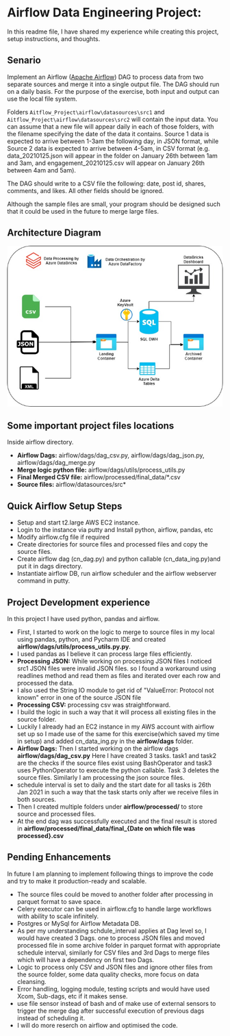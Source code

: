 #  Airflow Data Engineering Project:
In this readme file, I have shared my experience while creating this project, setup instructions, and thoughts.

## Senario

Implement an Airflow ([Apache Airflow](https://airflow.apache.org/)) DAG to process data from two separate sources and merge it into a single output file.  The DAG should run on a daily basis.  For the purpose of the exercise, both input and output can use the local file system.

Folders `Aitflow_Project\airflow\datasources\src1` and `Aitflow_Project\airflow\datasources\src2` will contain the input data. 
You can assume that a new file will appear daily in each of those folders, with the filename specifying the date of the data it contains. 
Source 1 data is expected to arrive between 1-3am the following day, in JSON format, while Source 2 data is expected to arrive between 4-5am, in CSV format (e.g. data_20210125.json will appear in the folder on January 26th between 1am and 3am, and engagement_20210125.csv will appear on January 26th between 4am and 5am).

The DAG should write to a CSV file the following: date, post id, shares, comments, and likes. All other fields should be ignored.  

Although the sample files are small, your program should be designed such that it could be used in the future to merge large files.

## Architecture Diagram
![Architecture Diagram](https://github.com/priyesh009/aws-data-project/blob/master/Azure_Databricks_Project/docs/DatabricksProject.jpg?raw=true)

## Some important project files locations
Inside airflow directory.
- **Airflow Dags:**  airflow/dags/dag_csv.py, airflow/dags/dag_json.py, airflow/dags/dag_merge.py
- **Merge logic python file:**  airflow/dags/utils/process_utils.py
- **Final Merged CSV file:** airflow/processed/final_data/*.csv 
- **Source files:** airflow/datasources/src*

## Quick Airflow Setup Steps
- Setup and start t2.large AWS EC2 instance.
- Login to the instance via putty and Install python, airflow, pandas, etc
- Modify airflow.cfg file if required 
- Create directories for source files and processed files and copy the source files.
- Create airflow dag (cn_dag.py) and python callable (cn_data_ing.py)and put it in dags directory.
- Instantiate airflow DB, run airflow scheduler and the airflow webserver command in putty.

## Project Development experience

In this project I have used python, pandas and airflow.  

- First, I started to work on the logic to merge to source files in my local using pandas, python, and Pycharm IDE and created **airflow/dags/utils/process_utils.py.py**. 
- I used pandas as I believe it can process large files efficiently.
- **Processing JSON:** While working on processing JSON files I noticed src1 JSON files were invalid JSON files. so I found a workaround using readlines method and read them as files and iterated over each row and processed the data.  
- I also used the String IO module to get rid of "ValueError: Protocol not known" error in one of the source JSON file
- **Processing CSV:** processing csv was straightforward. 
- I build the logic in such a way that it will process all existing files in the source folder.
- Luckily I already had an EC2 instance in my AWS account with airflow set up so I made use of the same for this exercise(which saved my time in setup) and added cn_data_ing.py in the **airflow/dags** folder.
- **Airflow Dags:** Then I started working on the airflow dags **airflow/dags/dag_csv.py**  Here I have created 3 tasks. task1 and task2 are the checks if the source files exist using BashOperator and task3 uses PythonOperator to execute the python callable. Task 3 deletes the source files. Similarly I am processing the json source files.
- schedule interval is set to daily and the start date for all tasks is 26th Jan 2021 in such a way that the task starts only after we receive files in both sources.
- Then I created multiple folders under **airflow/processed/** to store source and processed files. 
- At the end dag was successfully executed and the final result is stored in **airflow/processed/final_data/final_{Date on which file was processed}.csv**

## Pending Enhancements

In future I am planning to implement following things to improve the code and try to make it production-ready and scalable.

- The source files could be moved to another folder after processing in parquet format to save space.
- Celery executor can be used in airflow.cfg to handle large workflows with ability to scale infinitely. 
- Postgres or MySql for Airflow Metadata DB.
- As per my understanding schdule_interval applies at Dag level so, I would have created 3 Dags. one to process JSON files and moved processed file in some archive folder in parquet format with appropriate schedule interval, similarly for CSV files and 3rd Dags to merge files which will have a dependency on first two Dags.    
- Logic to process only CSV and JSON files and ignore other files from the source folder,  some data quality checks, more focus on data cleansing.
- Error handling, logging module, testing scripts and would have used Xcom, Sub-dags, etc if it makes sense. 
- use file sensor instead of bash and of make use of external sensors to trigger the merge dag after successful execution of previous dags instead of scheduling it.
- I will do more reserch on airflow and optimised the code.
